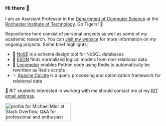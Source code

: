 ### Hi there 👋

I am an Assistant Professor in the [Department of Computer Science](https://cs.rit.edu/) at the [Rochester Institute of Technology](https://rit.edu/). Go Tigers! :tiger:

Repositories here consist of personal projects as well as some of my academic research.
You can [visit my website](https://michael.mior.ca/projects/) for more information on my ongoing projects.
Some brief highlights:

* :nose: [NoSE](https://github.com/michaelmior/nose) is a schema design tool for NoSQL databases
* :triangular_ruler: [ESON](https://github.com/michaelmior/eson) finds normalized logical models from non-relational data
* :bullettrain_front: [Locomotor](https://github.com/michaelmior/locomotor) enables Python code using Redis to automatically be rewritten as Redis scripts
* :sparkles: [Apache Calcite](https://github.com/apache/calcite) is a query processing and optimization framework for relational data

:email: RIT students interested in working with me should contact me at my [RIT email address](mailto:mmior@mail.rit.edu).

<a href="https://stackoverflow.com/users/123695/michael-mior"><img src="https://stackoverflow.com/users/flair/123695.png" width="208" height="58" alt="profile for Michael Mior at Stack Overflow, Q&amp;A for professional and enthusiast programmers" title="profile for Michael Mior at Stack Overflow, Q&amp;A for professional and enthusiast programmers"></a>
